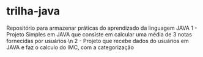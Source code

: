 # trilha-java
Repositório para armazenar práticas do aprendizado da linguagem JAVA
1 - Projeto Simples em JAVA que consiste em calcular uma média de 3 notas fornecidas por usuários \n 
2 - Projeto que recebe dados do usuários em JAVA e faz o calculo do IMC, com a categorização 
